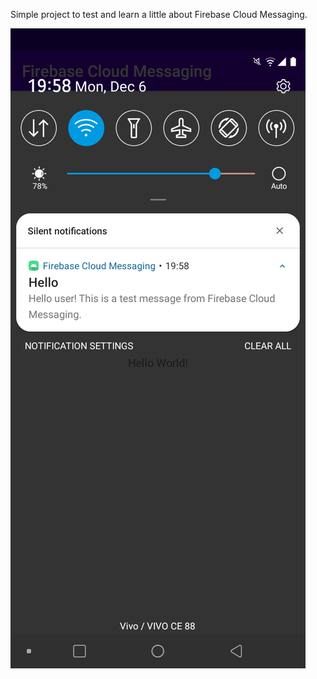 Simple project to test and learn a little about Firebase Cloud Messaging. 

![screenshot-00.png](screenshot-00.png)
